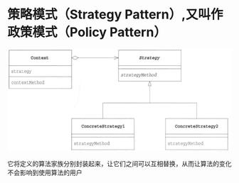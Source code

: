 # 策略模式（Strategy Pattern）,又叫作政策模式（Policy Pattern）
![](process.png)

它将定义的算法家族分别封装起来，让它们之间可以互相替换，从而让算法的变化不会影响到使用算法的用户